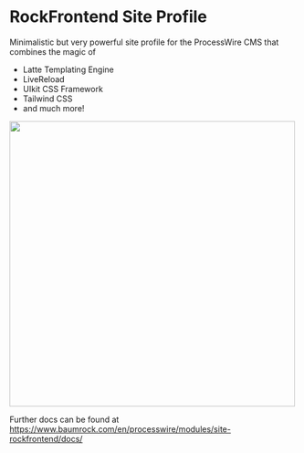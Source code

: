 # RockFrontend Site Profile

Minimalistic but very powerful site profile for the ProcessWire CMS that combines the magic of

- Latte Templating Engine
- LiveReload
- UIkit CSS Framework
- Tailwind CSS
- and much more!

<a href='https://youtu.be/w1RgUlN0AuY'><img src=https://i.imgur.com/UjqnQb7.png width=500></a>

Further docs can be found at https://www.baumrock.com/en/processwire/modules/site-rockfrontend/docs/
